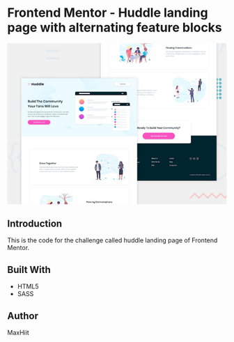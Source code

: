 # Frontend Mentor - Huddle landing page with alternating feature blocks

![Design preview for the Huddle landing page with alternating feature blocks coding challenge](./design/desktop-preview.jpg)

## Introduction

This is the code for the challenge called huddle landing page of Frontend Mentor.

## Built With

- HTML5
- SASS

## Author

MaxHiit
